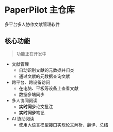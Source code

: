 # PaperPilot 主仓库
多平台多人协作文献管理软件

## 核心功能

> 功能正在开发中

- 文献管理
  - 自动识别文献的元数据并归类
  - 通过文献的元数据查询文献
- 跨平台、跨设备访问
  - 在电脑、平板等设备上查看文献
  - 数据多端同步
- 多人协同阅读
  - **实时同步**论文批注
  - **实时同步**笔记
- AI 协助阅读
  - 使用大语言模型接口实现论文解析、翻译、总结
